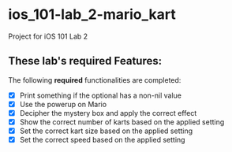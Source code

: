 
# ios_101-lab_2-mario_kart
Project for iOS 101 Lab 2

## These lab's required Features:

The following **required** functionalities are completed:

- [x] Print something if the optional has a non-nil value
- [x] Use the powerup on Mario
- [x] Decipher the mystery box and apply the correct effect
- [x] Show the correct number of karts based on the applied setting
- [x] Set the correct kart size based on the applied setting
- [x] Set the correct speed based on the applied setting
